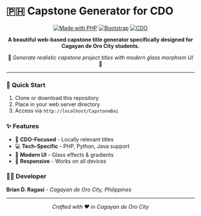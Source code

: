 # 🇵🇭 Capstone Generator for CDO

<div align="center">
  
[![Made with PHP](https://img.shields.io/badge/Made%20with-PHP-777BB4?logo=php&logoColor=white)](https://php.net)
[![Bootstrap](https://img.shields.io/badge/Bootstrap-5.3.0-7952B3?logo=bootstrap&logoColor=white)](https://getbootstrap.com)
[![CDO](https://img.shields.io/badge/CDO-Specific-FF6B35?logo=location&logoColor=white)](https://en.wikipedia.org/wiki/Cagayan_de_Oro)

**A beautiful web-based capstone title generator specifically designed for Cagayan de Oro City students.**

🌊 *Generate realistic capstone project titles with modern glass morphism UI* 🌊

</div>

---

### 🚀 **Quick Start**
1. Clone or download this repository
2. Place in your web server directory
3. Access via `http://localhost/CapstoneBai`

### ✨ **Features**
- 🎯 **CDO-Focused** - Locally relevant titles
- 💻 **Tech-Specific** - PHP, Python, Java support  
- 🎨 **Modern UI** - Glass effects & gradients
- 📱 **Responsive** - Works on all devices

### 👨‍💻 **Developer**
**Brian D. Ragasi** - *Cagayan de Oro City, Philippines*

---
<div align="center">
<em>Crafted with ❤️ in Cagayan de Oro City</em>
</div>
